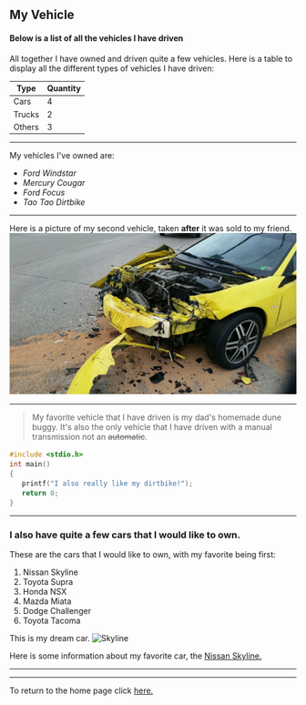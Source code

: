 ## My Vehicle ##

#### Below is a list of all the vehicles I have driven ####

All together I have owned and driven quite a few vehicles. Here is a table to display all the different types of vehicles I have driven:

Type | Quantity
--- | ---
Cars | 4
Trucks | 2
Others | 3 

---

My vehicles I've owned are:

* *Ford Windstar*
* *Mercury Cougar*
* *Ford Focus*
* *Tao Tao Dirtbike*





***

Here is a picture of my second vehicle, taken **after** it was sold to my friend.![Cougar](Cougar.jpeg)


***



>My favorite vehicle that I have driven is my dad's homemade dune buggy.
>It's also the only vehicle that I have driven with a manual transmission not an  ~~automatic~~.




```C
#include <stdio.h>
int main()
{
   printf("I also really like my dirtbike!");
   return 0;
}
```

***

### I also have quite a few cars that I would like to own. ###

These are the cars that I would like to own, with my favorite being first:

1. Nissan Skyline
2. Toyota Supra
3. Honda NSX
4. Mazda Miata
5. Dodge Challenger
6. Toyota Tacoma


This is my dream car.
![Skyline](http://imagesvc.timeincapp.com/v3/foundry/image/?q=70&w=1440&url=https%3A%2F%2Ftimedotcom.files.wordpress.com%2F2017%2F04%2Fd5db501f-5b0b-4e93-bfdd-d954edefe143-large.jpg%3Fquality%3D85)

Here is some information about my favorite car, the [Nissan Skyline.](<http://gtrnissanskyline.com/r34-gtr/>)


***


***

To return to the home page click [here.](https://github.com/StevenVaughan97/My-Vehicles/blob/master/README.md)